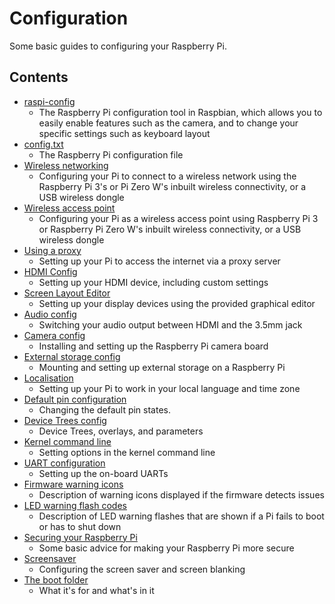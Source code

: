 # Configuration

Some basic guides to configuring your Raspberry Pi.

## Contents

- [raspi-config](/configuration/raspi-config.md)
    - The Raspberry Pi configuration tool in Raspbian, which allows you to easily enable features such as the camera, and to change your specific settings such as keyboard layout
- [config.txt](/configuration/config-txt.md)
    - The Raspberry Pi configuration file
- [Wireless networking](/configuration/wireless.md)
    - Configuring your Pi to connect to a wireless network using the Raspberry Pi 3's or Pi Zero W's inbuilt wireless connectivity, or a USB wireless dongle
- [Wireless access point](/configuration/wireless/access-point.md)
    - Configuring your Pi as a wireless access point using Raspberry Pi 3 or Raspberry Pi Zero W's inbuilt wireless connectivity, or a USB wireless dongle
- [Using a proxy](/configuration/use-a-proxy.md)
    - Setting up your Pi to access the internet via a proxy server
- [HDMI Config](/configuration/hdmi-config.md)
    - Setting up your HDMI device, including custom settings
- [Screen Layout Editor](/configuration/arandr.md)
    - Setting up your display devices using the provided graphical editor
- [Audio config](/configuration/audio-config.md)
    - Switching your audio output between HDMI and the 3.5mm jack
- [Camera config](/configuration/camera.md)
    - Installing and setting up the Raspberry Pi camera board
- [External storage config](/configuration/external-storage.md)
    - Mounting and setting up external storage on a Raspberry Pi
- [Localisation](/configuration/localisation.md)
    - Setting up your Pi to work in your local language and time zone
- [Default pin configuration](/configuration/pin-configuration.md)
    - Changing the default pin states.
- [Device Trees config](/configuration/device-tree.md)
    - Device Trees, overlays, and parameters
- [Kernel command line](/configuration/cmdline-txt.md)
    - Setting options in the kernel command line
- [UART configuration](/configuration/uart.md)
    - Setting up the on-board UARTs
- [Firmware warning icons](/configuration/warning-icons.md)
    - Description of warning icons displayed if the firmware detects issues
- [LED warning flash codes](/configuration/led_blink_warnings.md)
    - Description of LED warning flashes that are shown if a Pi fails to boot or has to shut down
- [Securing your Raspberry Pi](/configuration/security.md)
    - Some basic advice for making your Raspberry Pi more secure
- [Screensaver](/configuration/screensaver.md)
    - Configuring the screen saver and screen blanking
- [The boot folder](/configuration/boot_folder.md)
    - What it's for and what's in it
